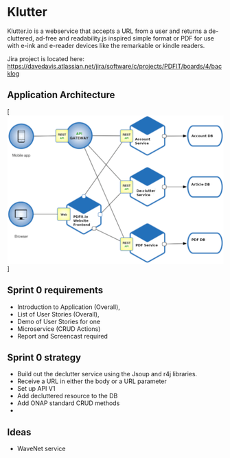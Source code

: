 # Klutter

Klutter.io is a webservice that accepts a URL from a user and returns
a de-cluttered, ad-free and readability.js inspired simple format or
PDF for use with e-ink and e-reader devices like the remarkable or
kindle readers. 

Jira project is located here: 
https://davedavis.atlassian.net/jira/software/c/projects/PDFIT/boards/4/backlog

## Application Architecture 



[<img alt="architecture" src="docs/images/architecture draft 1.png" />]



## Sprint 0 requirements
- Introduction to Application (Overall),
- List of User Stories (Overall),
- Demo of User Stories for one
- Microservice (CRUD Actions)
- Report and Screencast required


## Sprint 0 strategy
- Build out the declutter service using the Jsoup and r4j libraries.
- Receive a URL in either the body or a URL parameter
- Set up API V1
- Add decluttered resource to the DB
- Add ONAP standard CRUD methods
- 




## Ideas 
- WaveNet service